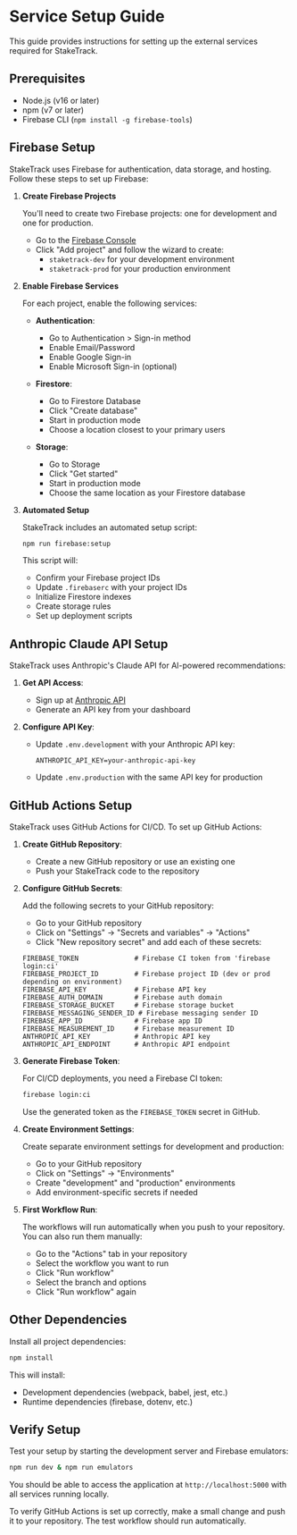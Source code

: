 # Service Setup Guide

This guide provides instructions for setting up the external services required for StakeTrack.

## Prerequisites

- Node.js (v16 or later)
- npm (v7 or later)
- Firebase CLI (`npm install -g firebase-tools`)

## Firebase Setup

StakeTrack uses Firebase for authentication, data storage, and hosting. Follow these steps to set up Firebase:

1. **Create Firebase Projects**

   You'll need to create two Firebase projects: one for development and one for production.

   - Go to the [Firebase Console](https://console.firebase.google.com/)
   - Click "Add project" and follow the wizard to create:
     - `staketrack-dev` for your development environment
     - `staketrack-prod` for your production environment

2. **Enable Firebase Services**

   For each project, enable the following services:

   - **Authentication**:
     - Go to Authentication > Sign-in method
     - Enable Email/Password
     - Enable Google Sign-in
     - Enable Microsoft Sign-in (optional)

   - **Firestore**:
     - Go to Firestore Database
     - Click "Create database"
     - Start in production mode
     - Choose a location closest to your primary users

   - **Storage**:
     - Go to Storage
     - Click "Get started"
     - Start in production mode
     - Choose the same location as your Firestore database

3. **Automated Setup**

   StakeTrack includes an automated setup script:

   ```bash
   npm run firebase:setup
   ```

   This script will:
   - Confirm your Firebase project IDs
   - Update `.firebaserc` with your project IDs
   - Initialize Firestore indexes
   - Create storage rules
   - Set up deployment scripts

## Anthropic Claude API Setup

StakeTrack uses Anthropic's Claude API for AI-powered recommendations:

1. **Get API Access**:
   - Sign up at [Anthropic API](https://www.anthropic.com/product)
   - Generate an API key from your dashboard

2. **Configure API Key**:
   - Update `.env.development` with your Anthropic API key:
     ```
     ANTHROPIC_API_KEY=your-anthropic-api-key
     ```
   - Update `.env.production` with the same API key for production

## GitHub Actions Setup

StakeTrack uses GitHub Actions for CI/CD. To set up GitHub Actions:

1. **Create GitHub Repository**:
   - Create a new GitHub repository or use an existing one
   - Push your StakeTrack code to the repository

2. **Configure GitHub Secrets**:
   
   Add the following secrets to your GitHub repository:
   
   - Go to your GitHub repository
   - Click on "Settings" → "Secrets and variables" → "Actions"
   - Click "New repository secret" and add each of these secrets:

   ```
   FIREBASE_TOKEN              # Firebase CI token from 'firebase login:ci'
   FIREBASE_PROJECT_ID         # Firebase project ID (dev or prod depending on environment)
   FIREBASE_API_KEY            # Firebase API key
   FIREBASE_AUTH_DOMAIN        # Firebase auth domain
   FIREBASE_STORAGE_BUCKET     # Firebase storage bucket
   FIREBASE_MESSAGING_SENDER_ID # Firebase messaging sender ID
   FIREBASE_APP_ID             # Firebase app ID
   FIREBASE_MEASUREMENT_ID     # Firebase measurement ID
   ANTHROPIC_API_KEY           # Anthropic API key
   ANTHROPIC_API_ENDPOINT      # Anthropic API endpoint
   ```

3. **Generate Firebase Token**:
   
   For CI/CD deployments, you need a Firebase CI token:
   
   ```bash
   firebase login:ci
   ```
   
   Use the generated token as the `FIREBASE_TOKEN` secret in GitHub.

4. **Create Environment Settings**:
   
   Create separate environment settings for development and production:
   
   - Go to your GitHub repository
   - Click on "Settings" → "Environments"
   - Create "development" and "production" environments
   - Add environment-specific secrets if needed

5. **First Workflow Run**:
   
   The workflows will run automatically when you push to your repository. You can also run them manually:
   
   - Go to the "Actions" tab in your repository
   - Select the workflow you want to run
   - Click "Run workflow"
   - Select the branch and options
   - Click "Run workflow" again

## Other Dependencies

Install all project dependencies:

```bash
npm install
```

This will install:
- Development dependencies (webpack, babel, jest, etc.)
- Runtime dependencies (firebase, dotenv, etc.)

## Verify Setup

Test your setup by starting the development server and Firebase emulators:

```bash
npm run dev & npm run emulators
```

You should be able to access the application at `http://localhost:5000` with all services running locally. 

To verify GitHub Actions is set up correctly, make a small change and push it to your repository. The test workflow should run automatically. 